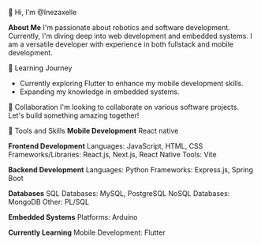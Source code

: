 👋 Hi, I'm @Inezaxelle

**About Me**
I'm passionate about robotics and software development. Currently, I'm diving deep into web development and embedded systems. I am a versatile developer with experience in both fullstack and mobile development.

🌱 Learning Journey
- Currently exploring Flutter to enhance my mobile development skills.
- Expanding my knowledge in embedded systems.
  
💞️ Collaboration
I'm looking to collaborate on various software projects. Let's build something amazing together!

🔧 Tools and Skills
**Mobile Development**
React native

**Frontend Development**
Languages: JavaScript, HTML, CSS
Frameworks/Libraries: React.js, Next.js, React Native
Tools: Vite

**Backend Development**
Languages: Python
Frameworks: Express.js, Spring Boot

**Databases**
SQL Databases: MySQL, PostgreSQL
NoSQL Databases: MongoDB
Other: PL/SQL

**Embedded Systems**
Platforms: Arduino

**Currently Learning**
Mobile Development: Flutter
